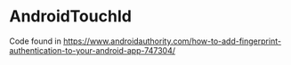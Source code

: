 # AndroidTouchId

Code found in https://www.androidauthority.com/how-to-add-fingerprint-authentication-to-your-android-app-747304/
